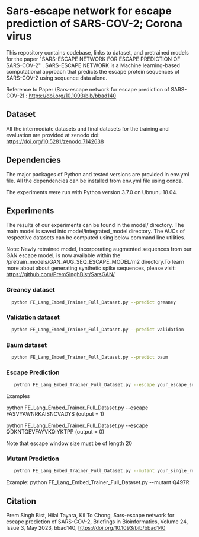 # Sars-escape network for escape prediction of SARS-COV-2; Corona virus  
This repository contains codebase, links to dataset, and pretrained models for the paper "SARS-ESCAPE NETWORK FOR ESCAPE PREDICTION OF SARS-COV-2" . SARS-ESCAPE NETWORK is a Machine learning-based computational approach that predicts the escape protein sequences of SARS-COV-2 using sequence data alone.

Reference to Paper (Sars-escape network for escape prediction of SARS-COV-2) : https://doi.org/10.1093/bib/bbad140

## Dataset
All the intermediate datasets and final datasets for the training and evaluation are 
provided at zenodo doi: https://doi.org/10.5281/zenodo.7142638 

## Dependencies
The major packages of Python and tested versions are provided in env.yml file. 
All the dependencies can be installed from env.yml file using conda.

The experiments were run with Python version 3.7.0 on Ubnunu 18.04. 
## Experiments
The results of our experiments can be found in the model/ directory.
The main model is saved into model/integrated_model directory. The AUCs of respective datasets can 
be computed using below command line utilities.

Note: Newly retrained model, incorporating augmented sequences from our GAN escape model, is now available within the /pretrain_models/GAN_AUG_SEQ_ESCAPE_MODEL/m2 directory.To learn more about about generating synthetic spike sequences, please visit: https://github.com/PremSinghBist/SarsGAN/

### Greaney dataset 
```bash
  python FE_Lang_Embed_Trainer_Full_Dataset.py --predict greaney
```
### Validation dataset 
```bash
  python FE_Lang_Embed_Trainer_Full_Dataset.py --predict validation
```
### Baum dataset 
```bash
  python FE_Lang_Embed_Trainer_Full_Dataset.py --predict baum
```

### Escape Prediction 
```bash
   python FE_Lang_Embed_Trainer_Full_Dataset.py --escape your_escape_seq 

```
Examples 

python FE_Lang_Embed_Trainer_Full_Dataset.py --escape FASVYAWNRKAISNCVADYS  (output = 1)

python FE_Lang_Embed_Trainer_Full_Dataset.py --escape QDKNTQEVFAYVKQIYKTPP  (output = 0) 

Note that escape window size must be of length 20

### Mutant Prediction 
```bash
   python FE_Lang_Embed_Trainer_Full_Dataset.py --mutant your_single_res_mutant 
```
Example: python FE_Lang_Embed_Trainer_Full_Dataset.py --mutant  Q497R

## Citation 
Prem Singh Bist, Hilal Tayara, Kil To Chong, Sars-escape network for escape prediction of SARS-COV-2, Briefings in Bioinformatics, Volume 24, Issue 3, May 2023, bbad140, https://doi.org/10.1093/bib/bbad140
